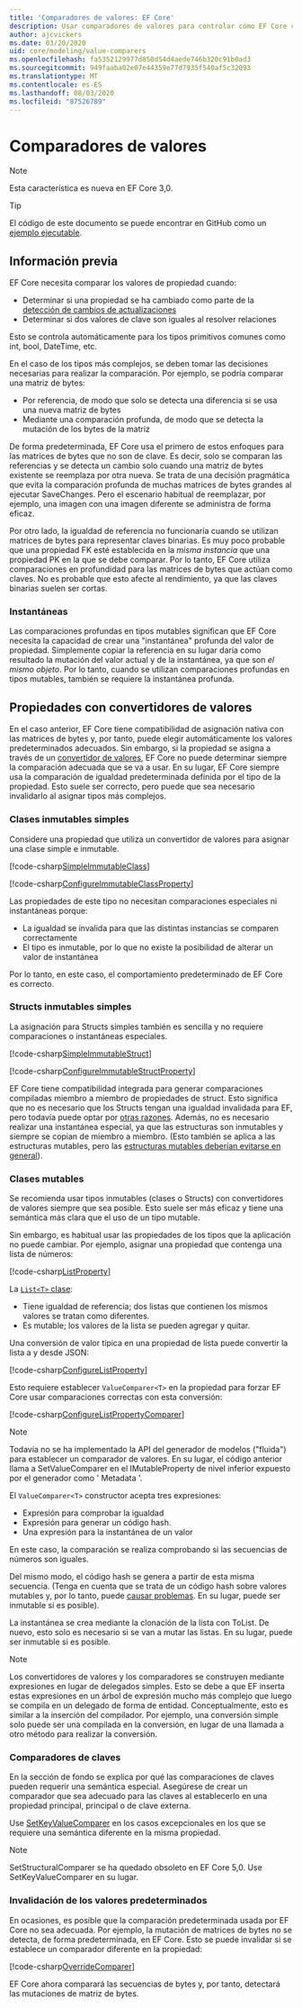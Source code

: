 ```yaml
---
title: 'Comparadores de valores: EF Core'
description: Usar comparadores de valores para controlar cómo EF Core compara los valores de propiedad
author: ajcvickers
ms.date: 03/20/2020
uid: core/modeling/value-comparers
ms.openlocfilehash: fa5352129977d858d54d4aede746b320c91b0ad3
ms.sourcegitcommit: 949faaba02e07e44359e77d7935f540af5c32093
ms.translationtype: MT
ms.contentlocale: es-ES
ms.lasthandoff: 08/03/2020
ms.locfileid: "87526789"
---
```

# <a name="value-comparers"></a>Comparadores de valores

> [!NOTE]  
> Esta característica es nueva en EF Core 3,0.

> [!TIP]  
> El código de este documento se puede encontrar en GitHub como un [ejemplo ejecutable](https://github.com/dotnet/EntityFramework.Docs/tree/master/samples/core/Modeling/ValueConversions/).

## <a name="background"></a>Información previa

EF Core necesita comparar los valores de propiedad cuando:

* Determinar si una propiedad se ha cambiado como parte de la [detección de cambios de actualizaciones](xref:core/saving/basic)
* Determinar si dos valores de clave son iguales al resolver relaciones 

Esto se controla automáticamente para los tipos primitivos comunes como int, bool, DateTime, etc.

En el caso de los tipos más complejos, se deben tomar las decisiones necesarias para realizar la comparación.
Por ejemplo, se podría comparar una matriz de bytes:

* Por referencia, de modo que solo se detecta una diferencia si se usa una nueva matriz de bytes
* Mediante una comparación profunda, de modo que se detecta la mutación de los bytes de la matriz

De forma predeterminada, EF Core usa el primero de estos enfoques para las matrices de bytes que no son de clave.
Es decir, solo se comparan las referencias y se detecta un cambio solo cuando una matriz de bytes existente se reemplaza por otra nueva.
Se trata de una decisión pragmática que evita la comparación profunda de muchas matrices de bytes grandes al ejecutar SaveChanges.
Pero el escenario habitual de reemplazar, por ejemplo, una imagen con una imagen diferente se administra de forma eficaz.

Por otro lado, la igualdad de referencia no funcionaría cuando se utilizan matrices de bytes para representar claves binarias.
Es muy poco probable que una propiedad FK esté establecida en la _misma instancia_ que una propiedad PK en la que se debe comparar.
Por lo tanto, EF Core utiliza comparaciones en profundidad para las matrices de bytes que actúan como claves.
No es probable que esto afecte al rendimiento, ya que las claves binarias suelen ser cortas.

### <a name="snapshots"></a>Instantáneas

Las comparaciones profundas en tipos mutables significan que EF Core necesita la capacidad de crear una "instantánea" profunda del valor de propiedad.
Simplemente copiar la referencia en su lugar daría como resultado la mutación del valor actual y de la instantánea, ya que son _el mismo objeto_.
Por lo tanto, cuando se utilizan comparaciones profundas en tipos mutables, también se requiere la instantánea profunda.

## <a name="properties-with-value-converters"></a>Propiedades con convertidores de valores

En el caso anterior, EF Core tiene compatibilidad de asignación nativa con las matrices de bytes y, por tanto, puede elegir automáticamente los valores predeterminados adecuados.
Sin embargo, si la propiedad se asigna a través de un [convertidor de valores](xref:core/modeling/value-conversions), EF Core no puede determinar siempre la comparación adecuada que se va a usar.
En su lugar, EF Core siempre usa la comparación de igualdad predeterminada definida por el tipo de la propiedad.
Esto suele ser correcto, pero puede que sea necesario invalidarlo al asignar tipos más complejos.

### <a name="simple-immutable-classes"></a>Clases inmutables simples

Considere una propiedad que utiliza un convertidor de valores para asignar una clase simple e inmutable.

[!code-csharp[SimpleImmutableClass](../../../samples/core/Modeling/ValueConversions/MappingImmutableClassProperty.cs?name=SimpleImmutableClass)]

[!code-csharp[ConfigureImmutableClassProperty](../../../samples/core/Modeling/ValueConversions/MappingImmutableClassProperty.cs?name=ConfigureImmutableClassProperty)]

Las propiedades de este tipo no necesitan comparaciones especiales ni instantáneas porque:
* La igualdad se invalida para que las distintas instancias se comparen correctamente
* El tipo es inmutable, por lo que no existe la posibilidad de alterar un valor de instantánea

Por lo tanto, en este caso, el comportamiento predeterminado de EF Core es correcto.

### <a name="simple-immutable-structs"></a>Structs inmutables simples

La asignación para Structs simples también es sencilla y no requiere comparaciones o instantáneas especiales.

[!code-csharp[SimpleImmutableStruct](../../../samples/core/Modeling/ValueConversions/MappingImmutableStructProperty.cs?name=SimpleImmutableStruct)]

[!code-csharp[ConfigureImmutableStructProperty](../../../samples/core/Modeling/ValueConversions/MappingImmutableStructProperty.cs?name=ConfigureImmutableStructProperty)]

EF Core tiene compatibilidad integrada para generar comparaciones compiladas miembro a miembro de propiedades de struct.
Esto significa que no es necesario que los Structs tengan una igualdad invalidada para EF, pero todavía puede optar por [otras razones](/dotnet/csharp/programming-guide/statements-expressions-operators/how-to-define-value-equality-for-a-type).
Además, no es necesario realizar una instantánea especial, ya que las estructuras son inmutables y siempre se copian de miembro a miembro.
(Esto también se aplica a las estructuras mutables, pero las [estructuras mutables deberían evitarse en general](/dotnet/csharp/write-safe-efficient-code)).

### <a name="mutable-classes"></a>Clases mutables

Se recomienda usar tipos inmutables (clases o Structs) con convertidores de valores siempre que sea posible.
Esto suele ser más eficaz y tiene una semántica más clara que el uso de un tipo mutable.

Sin embargo, es habitual usar las propiedades de los tipos que la aplicación no puede cambiar.
Por ejemplo, asignar una propiedad que contenga una lista de números: 

[!code-csharp[ListProperty](../../../samples/core/Modeling/ValueConversions/MappingListProperty.cs?name=ListProperty)]

La [ `List<T>` clase](/dotnet/api/system.collections.generic.list-1?view=netstandard-2.1):
* Tiene igualdad de referencia; dos listas que contienen los mismos valores se tratan como diferentes.
* Es mutable; los valores de la lista se pueden agregar y quitar.

Una conversión de valor típica en una propiedad de lista puede convertir la lista a y desde JSON:

[!code-csharp[ConfigureListProperty](../../../samples/core/Modeling/ValueConversions/MappingListProperty.cs?name=ConfigureListProperty)]

Esto requiere establecer `ValueComparer<T>` en la propiedad para forzar EF Core usar comparaciones correctas con esta conversión:

[!code-csharp[ConfigureListPropertyComparer](../../../samples/core/Modeling/ValueConversions/MappingListProperty.cs?name=ConfigureListPropertyComparer)]

> [!NOTE]  
> Todavía no se ha implementado la API del generador de modelos ("fluida") para establecer un comparador de valores.
> En su lugar, el código anterior llama a SetValueComparer en el IMutableProperty de nivel inferior expuesto por el generador como ' Metadata '.

El `ValueComparer<T>` constructor acepta tres expresiones:
* Expresión para comprobar la igualdad
* Expresión para generar un código hash.
* Una expresión para la instantánea de un valor  

En este caso, la comparación se realiza comprobando si las secuencias de números son iguales.

Del mismo modo, el código hash se genera a partir de esta misma secuencia.
(Tenga en cuenta que se trata de un código hash sobre valores mutables y, por lo tanto, puede [causar problemas](https://ericlippert.com/2011/02/28/guidelines-and-rules-for-gethashcode/).
En su lugar, puede ser inmutable si es posible).

La instantánea se crea mediante la clonación de la lista con ToList.
De nuevo, esto solo es necesario si se van a mutar las listas.
En su lugar, puede ser inmutable si es posible. 

> [!NOTE]  
> Los convertidores de valores y los comparadores se construyen mediante expresiones en lugar de delegados simples.
> Esto se debe a que EF inserta estas expresiones en un árbol de expresión mucho más complejo que luego se compila en un delegado de forma de entidad.
> Conceptualmente, esto es similar a la inserción del compilador.
> Por ejemplo, una conversión simple solo puede ser una compilada en la conversión, en lugar de una llamada a otro método para realizar la conversión.    

### <a name="key-comparers"></a>Comparadores de claves

En la sección de fondo se explica por qué las comparaciones de claves pueden requerir una semántica especial.
Asegúrese de crear un comparador que sea adecuado para las claves al establecerlo en una propiedad principal, principal o de clave externa.

Use [SetKeyValueComparer](/dotnet/api/microsoft.entityframeworkcore.mutablepropertyextensions.setkeyvaluecomparer?view=efcore-3.1) en los casos excepcionales en los que se requiere una semántica diferente en la misma propiedad.

> [!NOTE]  
> SetStructuralComparer se ha quedado obsoleto en EF Core 5,0.
> Use SetKeyValueComparer en su lugar.

### <a name="overriding-defaults"></a>Invalidación de los valores predeterminados

En ocasiones, es posible que la comparación predeterminada usada por EF Core no sea adecuada.
Por ejemplo, la mutación de matrices de bytes no se detecta, de forma predeterminada, en EF Core.
Esto se puede invalidar si se establece un comparador diferente en la propiedad: 

[!code-csharp[OverrideComparer](../../../samples/core/Modeling/ValueConversions/OverridingByteArrayComparisons.cs?name=OverrideComparer)]

EF Core ahora comparará las secuencias de bytes y, por tanto, detectará las mutaciones de matriz de bytes.
